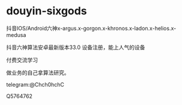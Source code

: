 # douyin-sixgods
抖音IOS/Android六神x-argus.x-gorgon.x-khronos.x-ladon.x-helios.x-medusa

抖音六神算法安卓最新版本33.0
设备注册，能上人气的设备


付费交流学习

做业务的自己拿算法研究。

telegram:@Chch0hchC



Q5764762
